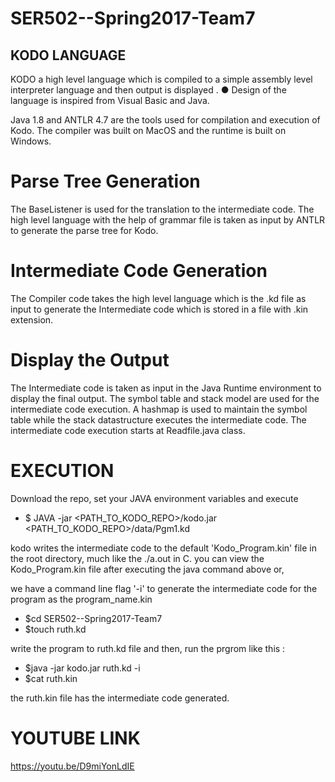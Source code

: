 # SER502--Spring2017-Team7
## KODO LANGUAGE
KODO a high level language which is compiled to a simple assembly level
interpreter language and then output is displayed .
● Design of the language is inspired from Visual Basic and Java.

Java 1.8 and ANTLR 4.7 are the tools used for compilation and execution of Kodo.
The compiler was built on MacOS and the runtime is built on Windows.

# Parse Tree Generation

The BaseListener is used for the translation to the intermediate code. The high level language with the help of grammar file is taken as input by ANTLR to generate the parse tree for Kodo.

# Intermediate Code Generation

The Compiler code takes the high level language which is the .kd file as input to generate the Intermediate code which is stored in a file with .kin extension.

# Display the Output

The Intermediate code is taken as input in the Java Runtime environment to display the final output. The symbol table and stack model are used for the intermediate code execution. A hashmap is used to maintain the symbol table while the stack datastructure executes the intermediate code. The intermediate code execution starts at Readfile.java class.


# EXECUTION

Download the repo,
set your JAVA environment variables and execute 
- $ JAVA -jar <PATH_TO_KODO_REPO>/kodo.jar <PATH_TO_KODO_REPO>/data/Pgm1.kd


kodo writes the intermediate code to the default 'Kodo_Program.kin' file in the root directory, much like the ./a.out in C. 
you can view the Kodo_Program.kin file after executing the java command above or, 

we have a command line flag '-i' to generate the intermediate code for the program as the program_name.kin 


- $cd SER502--Spring2017-Team7
- $touch ruth.kd

write the program to ruth.kd file and then, run the prgrom like this :
- $java -jar kodo.jar ruth.kd -i
- $cat ruth.kin

the ruth.kin file has the intermediate code generated. 



# YOUTUBE LINK
https://youtu.be/D9miYonLdIE
